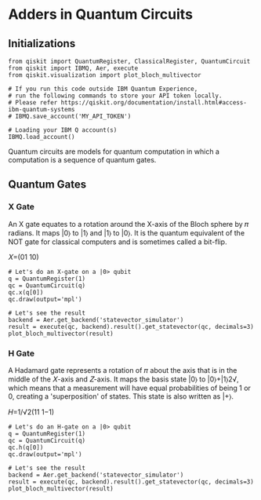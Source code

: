 # Adders in Quantum Circuits

## Initializations

```
from qiskit import QuantumRegister, ClassicalRegister, QuantumCircuit
from qiskit import IBMQ, Aer, execute
from qiskit.visualization import plot_bloch_multivector

# If you run this code outside IBM Quantum Experience,
# run the following commands to store your API token locally.
# Please refer https://qiskit.org/documentation/install.html#access-ibm-quantum-systems
# IBMQ.save_account('MY_API_TOKEN')

# Loading your IBM Q account(s)
IBMQ.load_account()
```

Quantum circuits are models for quantum computation in which a computation is a sequence of quantum gates. 

## Quantum Gates

### X Gate

An X gate equates to a rotation around the X-axis of the Bloch sphere by 𝜋 radians. It maps |0⟩ to |1⟩ and |1⟩ to |0⟩. It is the quantum equivalent of the NOT gate for classical computers and is sometimes called a bit-flip.

𝑋=(01 10)

```
# Let's do an X-gate on a |0> qubit
q = QuantumRegister(1)
qc = QuantumCircuit(q)
qc.x(q[0])
qc.draw(output='mpl')

# Let's see the result
backend = Aer.get_backend('statevector_simulator')
result = execute(qc, backend).result().get_statevector(qc, decimals=3)
plot_bloch_multivector(result)
```

### H Gate

A Hadamard gate represents a rotation of 𝜋 about the axis that is in the middle of the 𝑋-axis and 𝑍-axis. It maps the basis state |0⟩ to |0⟩+|1⟩2√, which means that a measurement will have equal probabilities of being 1 or 0, creating a 'superposition' of states. This state is also written as |+⟩.

𝐻=1/√2(11 1−1)

```
# Let's do an H-gate on a |0> qubit
q = QuantumRegister(1)
qc = QuantumCircuit(q)
qc.h(q[0])
qc.draw(output='mpl')

# Let's see the result
backend = Aer.get_backend('statevector_simulator')
result = execute(qc, backend).result().get_statevector(qc, decimals=3)
plot_bloch_multivector(result)
```
